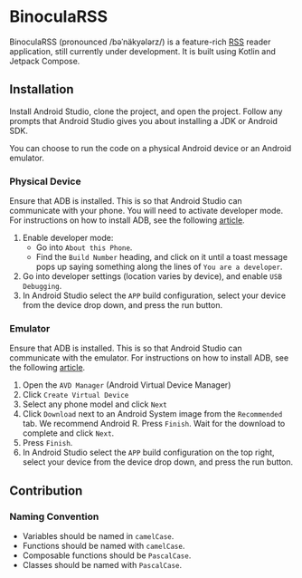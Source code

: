 # BinoculaRSS

BinoculaRSS (pronounced /bəˈnäkyələrz/) is a feature-rich [RSS](https://en.wikipedia.org/wiki/RSS) reader application, still currently under development. It is built using Kotlin and Jetpack Compose.

## Installation

Install Android Studio, clone the project, and open the project. Follow any prompts that Android Studio gives you about installing a JDK or Android SDK.

You can choose to run the code on a physical Android device or an Android emulator.

### Physical Device

Ensure that ADB is installed. This is so that Android Studio can communicate with your phone. You will need to activate developer mode. For instructions on how to install ADB, see the following [article](https://www.xda-developers.com/install-adb-windows-macos-linux/#adbsetup).

1. Enable developer mode:
   - Go into `About this Phone`.
   - Find the `Build Number` heading, and click on it until a toast message pops up saying something along the lines of `You are a developer`.
2. Go into developer settings (location varies by device), and enable `USB Debugging`.
3. In Android Studio select the `APP` build configuration, select your device from the device drop down, and press the run button.

### Emulator

Ensure that ADB is installed. This is so that Android Studio can communicate with the emulator. For instructions on how to install ADB, see the following [article](https://www.xda-developers.com/install-adb-windows-macos-linux/#adbsetup).

1. Open the `AVD Manager` (Android Virtual Device Manager)
2. Click `Create Virtual Device`
3. Select any phone model and click `Next`
4. Click `Download` next to an Android System image from the `Recommended` tab. We recommend Android R. Press `Finish`. Wait for the download to complete and click `Next`.
5. Press `Finish`.
3. In Android Studio select the `APP` build configuration on the top right, select your device from the device drop down, and press the run button.

## Contribution

### Naming Convention

- Variables should be named in `camelCase`.
- Functions should be named with `camelCase`.
- Composable functions should be `PascalCase`.
- Classes should be named with `PascalCase`.
